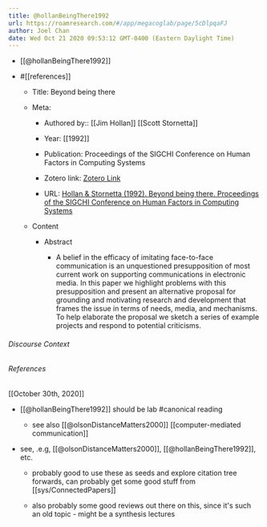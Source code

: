 ```yaml
---
title: @hollanBeingThere1992
url: https://roamresearch.com/#/app/megacoglab/page/5cDlpqaFJ
author: Joel Chan
date: Wed Oct 21 2020 09:53:12 GMT-0400 (Eastern Daylight Time)
---
```


- [[@hollanBeingThere1992]]
- #[[references]]

    - Title: Beyond being there

    - Meta:

        - Authored by:: [[Jim Hollan]] [[Scott Stornetta]]

        - Year: [[1992]]

        - Publication: Proceedings of the SIGCHI Conference on Human Factors in Computing Systems

        - Zotero link: [Zotero Link](zotero://select/items/1_5GYX3C5Z)

        - URL: [Hollan & Stornetta (1992). Beyond being there. Proceedings of the SIGCHI Conference on Human Factors in Computing Systems](https://doi.org/10.1145/142750.142769)

    - Content

        - Abstract

            - A belief in the efficacy of imitating face-to-face communication is an unquestioned presupposition of most current work on supporting communications in electronic media. In this paper we highlight problems with this presupposition and present an alternative proposal for grounding and motivating research and development that frames the issue in terms of needs, media, and mechanisms. To help elaborate the proposal we sketch a series of example projects and respond to potential criticisms.

###### Discourse Context



###### References

[[October 30th, 2020]]

- [[@hollanBeingThere1992]] should be lab #canonical reading

    - see also [[@olsonDistanceMatters2000]]
[[computer-mediated communication]]

- see, .e.g, [[@olsonDistanceMatters2000]], [[@hollanBeingThere1992]], etc.

    - probably good to use these as seeds and explore citation tree forwards, can probably get some good stuff from [[sys/ConnectedPapers]]

    - also probably some good reviews out there on this, since it's such an old topic - might be a synthesis lectures
